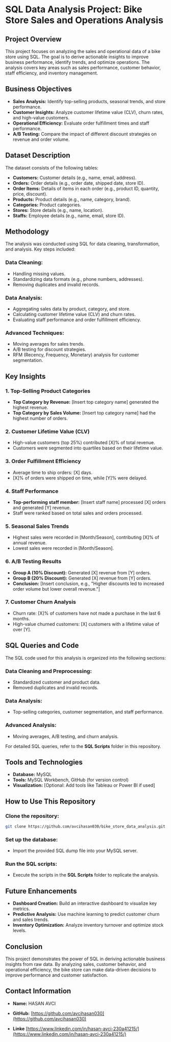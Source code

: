 # SQL Data Analysis Project: Bike Store Sales and Operations Analysis

## Project Overview

This project focuses on analyzing the sales and operational data of a bike store using SQL. The goal is to derive actionable insights to improve business performance, identify trends, and optimize operations. The analysis covers key areas such as sales performance, customer behavior, staff efficiency, and inventory management.

## Business Objectives

- **Sales Analysis:** Identify top-selling products, seasonal trends, and store performance.
- **Customer Insights:** Analyze customer lifetime value (CLV), churn rates, and high-value customers.
- **Operational Efficiency:** Evaluate order fulfillment times and staff performance.
- **A/B Testing:** Compare the impact of different discount strategies on revenue and order volume.

## Dataset Description

The dataset consists of the following tables:

- **Customers:** Customer details (e.g., name, email, address).
- **Orders:** Order details (e.g., order date, shipped date, store ID).
- **Order Items:** Details of items in each order (e.g., product ID, quantity, price, discount).
- **Products:** Product details (e.g., name, category, brand).
- **Categories:** Product categories.
- **Stores:** Store details (e.g., name, location).
- **Staffs:** Employee details (e.g., name, email, store ID).

## Methodology

The analysis was conducted using SQL for data cleaning, transformation, and analysis. Key steps included:

### Data Cleaning:

- Handling missing values.
- Standardizing data formats (e.g., phone numbers, addresses).
- Removing duplicates and invalid records.

### Data Analysis:

- Aggregating sales data by product, category, and store.
- Calculating customer lifetime value (CLV) and churn rates.
- Evaluating staff performance and order fulfillment efficiency.

### Advanced Techniques:

- Moving averages for sales trends.
- A/B testing for discount strategies.
- RFM (Recency, Frequency, Monetary) analysis for customer segmentation.

## Key Insights

### 1. Top-Selling Product Categories

- **Top Category by Revenue:** [Insert top category name] generated the highest revenue.
- **Top Category by Sales Volume:** [Insert top category name] had the highest number of orders.

### 2. Customer Lifetime Value (CLV)

- High-value customers (top 25%) contributed [X]% of total revenue.
- Customers were segmented into quartiles based on their lifetime value.

### 3. Order Fulfillment Efficiency

- Average time to ship orders: [X] days.
- [X]% of orders were shipped on time, while [Y]% were delayed.

### 4. Staff Performance

- **Top-performing staff member:** [Insert staff name] processed [X] orders and generated [Y] revenue.
- Staff were ranked based on total sales and orders processed.

### 5. Seasonal Sales Trends

- Highest sales were recorded in [Month/Season], contributing [X]% of annual revenue.
- Lowest sales were recorded in [Month/Season].

### 6. A/B Testing Results

- **Group A (10% Discount):** Generated [X] revenue from [Y] orders.
- **Group B (20% Discount):** Generated [X] revenue from [Y] orders.
- **Conclusion:** [Insert conclusion, e.g., "Higher discounts led to increased order volume but lower overall revenue."]

### 7. Customer Churn Analysis

- Churn rate: [X]% of customers have not made a purchase in the last 6 months.
- High-value churned customers: [X] customers with a lifetime value of over [Y].

## SQL Queries and Code

The SQL code used for this analysis is organized into the following sections:

### Data Cleaning and Preprocessing:

- Standardized customer and product data.
- Removed duplicates and invalid records.

### Data Analysis:

- Top-selling categories, customer segmentation, and staff performance.

### Advanced Analysis:

- Moving averages, A/B testing, and churn analysis.

For detailed SQL queries, refer to the **SQL Scripts** folder in this repository.

## Tools and Technologies

- **Database:** MySQL
- **Tools:** MySQL Workbench, GitHub (for version control)
- **Visualization:** [Optional: Add tools like Tableau or Power BI if used]

## How to Use This Repository

### Clone the repository:

```bash
git clone https://github.com/avcihasan030/bike_store_data_analysis.git
```

### Set up the database:

- Import the provided SQL dump file into your MySQL server.

### Run the SQL scripts:

- Execute the scripts in the **SQL Scripts** folder to replicate the analysis.

## Future Enhancements

- **Dashboard Creation:** Build an interactive dashboard to visualize key metrics.
- **Predictive Analysis:** Use machine learning to predict customer churn and sales trends.
- **Inventory Optimization:** Analyze inventory turnover and optimize stock levels.

## Conclusion

This project demonstrates the power of SQL in deriving actionable business insights from raw data. By analyzing sales, customer behavior, and operational efficiency, the bike store can make data-driven decisions to improve performance and customer satisfaction.

## Contact Information

- **Name:** HASAN AVCI

- **GitHub:** [https://github.com/avcihasan030](https://github.com/avcihasan030)

- **Linke** [https://www.linkedin.com/in/hasan-avci-230a41215/](https://www.linkedin.com/in/hasan-avci-230a41215/)


